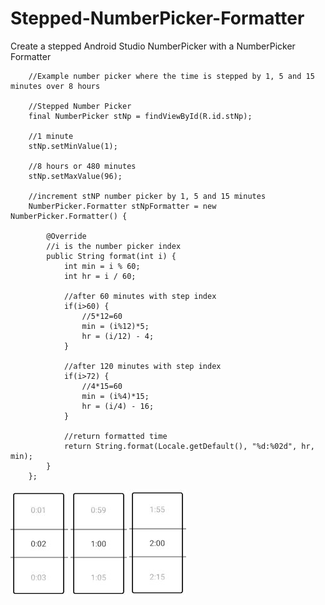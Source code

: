 # Stepped-NumberPicker-Formatter
Create a stepped Android Studio NumberPicker with a NumberPicker Formatter

        //Example number picker where the time is stepped by 1, 5 and 15 minutes over 8 hours
        
        //Stepped Number Picker
        final NumberPicker stNp = findViewById(R.id.stNp);
        
        //1 minute
        stNp.setMinValue(1);
        
        //8 hours or 480 minutes
        stNp.setMaxValue(96);
        
        //increment stNP number picker by 1, 5 and 15 minutes
        NumberPicker.Formatter stNpFormatter = new NumberPicker.Formatter() {
        
            @Override
            //i is the number picker index
            public String format(int i) {
                int min = i % 60;
                int hr = i / 60;
                
                //after 60 minutes with step index
                if(i>60) {
                    //5*12=60
                    min = (i%12)*5;
                    hr = (i/12) - 4;
                }
                
                //after 120 minutes with step index
                if(i>72) {
                    //4*15=60
                    min = (i%4)*15;
                    hr = (i/4) - 16;
                }
                
                //return formatted time
                return String.format(Locale.getDefault(), "%d:%02d", hr, min);
            }
        };
        
        
![Screenshot](steppedNP1.JPG)
![Screenshot](steppedNP5.JPG)
![Screenshot](steppedNP15.JPG)
